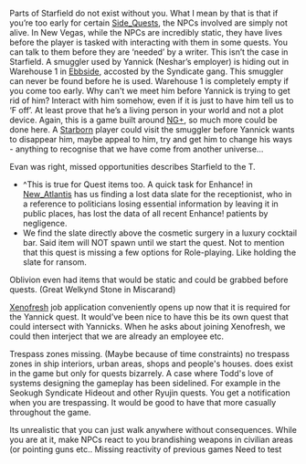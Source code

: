 Parts of Starfield do not exist without you. What I mean by that is that if you’re too early for certain [Side_Quests](Side%20Quests/Side_Quests.md), the NPCs involved are simply not alive. 
In New Vegas, while the NPCs are incredibly static, they have lives before the player is tasked with interacting with them in some quests. 
	You can talk to them before they are ‘needed’ by a writer. 
This isn’t the case in Starfield. A smuggler used by Yannick (Neshar’s employer) is hiding out in Warehouse 1 in [Ebbside](Cities/Ebbside.md), accosted by the Syndicate gang. This smuggler can never be found before he is used. Warehouse 1 is completely empty if you come too early. 
	Why can't we meet him before Yannick is trying to get rid of him? Interact with him somehow, even if it is just to have him tell us to ‘F off’. At least prove that he’s a living person in your world and not a plot device. 
Again, this is a game built around [NG+](Gameplay%20Systems/NG+.md), so much more could be done here. A [Starborn](Main%20Quest/Starborn.md) player could visit the smuggler before Yannick wants to disappear him, maybe appeal to him, try and get him to change his ways - anything to recognise that we have come from another universe…

Evan was right, missed opportunities describes Starfield to the T.

+ ^This is true for Quest items too. A quick task for Enhance! in [New_Atlantis](Cities/New_Atlantis.md) has us finding a lost data slate for the receptionist, who in a reference to politicians losing essential information by leaving it in public places, has lost the data of all recent Enhance! patients by negligence. 
+ We find the slate directly above the cosmetic surgery in a luxury cocktail bar. Said item will NOT spawn until we start the quest. Not to mention that this quest is missing a few options for Role-playing. Like holding the slate for ransom. 

Oblivion even had items that would be static and could be grabbed before quests. (Great Welkynd Stone in Miscarand)

[Xenofresh](Cities/Neon_City.md) job application conveniently opens up now that it is required for the Yannick quest. It would’ve been nice to have this be its own quest that could intersect with Yannicks. When he asks about joining Xenofresh, we could then interject that we are already an employee etc.

Trespass zones missing. (Maybe because of time constraints) no trespass zones in ship interiors, urban areas, shops and people's houses.
	 does exist in the game but only for quests bizarrely. A case where Todd's love of systems designing the gameplay has been sidelined. 
		 For example in the Seokugh Syndicate Hideout and other Ryujin quests. You get a notification when you are trespassing. It would be good to have that more casually throughout the game.
	 
Its unrealistic that you can just walk anywhere without consequences. While you are at it, make NPCs react to you brandishing weapons in civilian areas (or pointing guns etc.. Missing reactivity of previous games 
	Need to test
